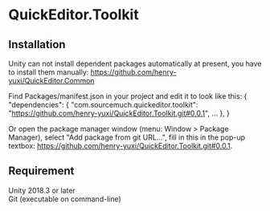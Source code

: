 # QuickEditor.Toolkit


## Installation
Unity can not install dependent packages automatically at present, you have to install them manually:
https://github.com/henry-yuxi/QuickEditor.Common

Find Packages/manifest.json in your project and edit it to look like this:
{
  "dependencies": {
    "com.sourcemuch.quickeditor.toolkit": "https://github.com/henry-yuxi/QuickEditor.Toolkit.git#0.0.1",
    ...
  },
}

Or open the package manager window (menu: Window > Package Manager), select "Add package from git URL...", fill in this in the pop-up textbox: https://github.com/henry-yuxi/QuickEditor.Toolkit.git#0.0.1.

## Requirement
Unity 2018.3 or later
<br/>
Git (executable on command-line)

